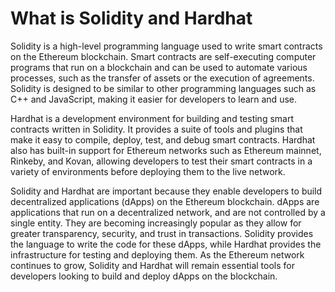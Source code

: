 # What is Solidity and Hardhat

Solidity is a high-level programming language used to write smart contracts on the Ethereum blockchain. Smart contracts are self-executing computer programs that run on a blockchain and can be used to automate various processes, such as the transfer of assets or the execution of agreements. Solidity is designed to be similar to other programming languages such as C++ and JavaScript, making it easier for developers to learn and use.

Hardhat is a development environment for building and testing smart contracts written in Solidity. It provides a suite of tools and plugins that make it easy to compile, deploy, test, and debug smart contracts. Hardhat also has built-in support for Ethereum networks such as Ethereum mainnet, Rinkeby, and Kovan, allowing developers to test their smart contracts in a variety of environments before deploying them to the live network.

Solidity and Hardhat are important because they enable developers to build decentralized applications (dApps) on the Ethereum blockchain. dApps are applications that run on a decentralized network, and are not controlled by a single entity. They are becoming increasingly popular as they allow for greater transparency, security, and trust in transactions. Solidity provides the language to write the code for these dApps, while Hardhat provides the infrastructure for testing and deploying them. As the Ethereum network continues to grow, Solidity and Hardhat will remain essential tools for developers looking to build and deploy dApps on the blockchain.
